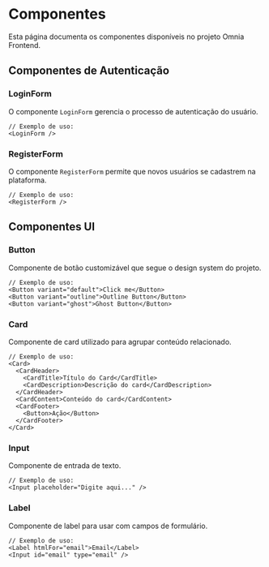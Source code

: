 # Componentes

Esta página documenta os componentes disponíveis no projeto Omnia Frontend.

## Componentes de Autenticação

### LoginForm

O componente `LoginForm` gerencia o processo de autenticação do usuário.

```tsx
// Exemplo de uso:
<LoginForm />
```

### RegisterForm

O componente `RegisterForm` permite que novos usuários se cadastrem na plataforma.

```tsx
// Exemplo de uso:
<RegisterForm />
```

## Componentes UI

### Button

Componente de botão customizável que segue o design system do projeto.

```tsx
// Exemplo de uso:
<Button variant="default">Click me</Button>
<Button variant="outline">Outline Button</Button>
<Button variant="ghost">Ghost Button</Button>
```

### Card

Componente de card utilizado para agrupar conteúdo relacionado.

```tsx
// Exemplo de uso:
<Card>
  <CardHeader>
    <CardTitle>Título do Card</CardTitle>
    <CardDescription>Descrição do card</CardDescription>
  </CardHeader>
  <CardContent>Conteúdo do card</CardContent>
  <CardFooter>
    <Button>Ação</Button>
  </CardFooter>
</Card>
```

### Input

Componente de entrada de texto.

```tsx
// Exemplo de uso:
<Input placeholder="Digite aqui..." />
```

### Label

Componente de label para usar com campos de formulário.

```tsx
// Exemplo de uso:
<Label htmlFor="email">Email</Label>
<Input id="email" type="email" />
```
